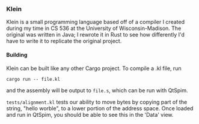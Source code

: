 ### Klein
Klein is a small programming language based off of a compiler I created during
my time in CS 536 at the University of Wisconsin-Madison.  The original was written
in Java; I rewrote it in Rust to see how differently I'd have to write it to
replicate the original project.

#### Building
Klein can be built like any other Cargo project.  To compile a .kl file, run
```
cargo run -- file.kl
```
and the assembly will be output to `file.s`, which can be run with QtSpim.

`tests/alignment.kl` tests our ability to move bytes by copying part of the string,
"hello worble", to a lower portion of the address space.  Once loaded and run in QtSpim,
you should be able to see this in the 'Data' view.
